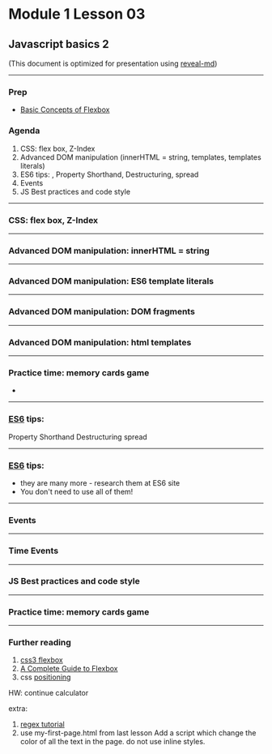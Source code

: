# Module 1 Lesson 03
## Javascript basics 2
(This document is optimized for presentation using [reveal-md](https://github.com/webpro/reveal-md))

---

### Prep
- [Basic Concepts of Flexbox](https://developer.mozilla.org/en-US/docs/Web/CSS/CSS_Flexible_Box_Layout/Basic_Concepts_of_Flexbox)

### Agenda
1. CSS: flex box, Z-Index
2. Advanced DOM manipulation (innerHTML = string, templates, templates literals)
3. ES6 tips:  , Property Shorthand, Destructuring, spread
4. Events
5. JS Best practices and code style


---

### CSS: flex box, Z-Index

---

### Advanced DOM manipulation: innerHTML = string

---

### Advanced DOM manipulation: ES6 template literals

---

### Advanced DOM manipulation: DOM fragments

---

### Advanced DOM manipulation: html templates

---

### Practice time: memory cards game
- 

---

### [ES6]() tips:
Property Shorthand
Destructuring
spread

---

### [ES6]() tips:
- they are many more - research them at ES6 site
- You don't need to use all of them!

---

### Events

---

### Time Events


---

### JS Best practices and code style

---

### Practice time: memory cards game


---

### Further reading
1. [css3 flexbox](https://www.w3schools.com/css/css3_flexbox.asp)
2. [A Complete Guide to Flexbox](https://css-tricks.com/snippets/css/a-guide-to-flexbox/)
3. css [positioning](https://developer.mozilla.org/en-US/docs/Web/CSS/position)

HW:
continue calculator

extra:
1. [regex tutorial](https://regexone.com/)
2. use my-first-page.html from last lesson Add a script which change the color of all the text in the page. do not use inline styles.
